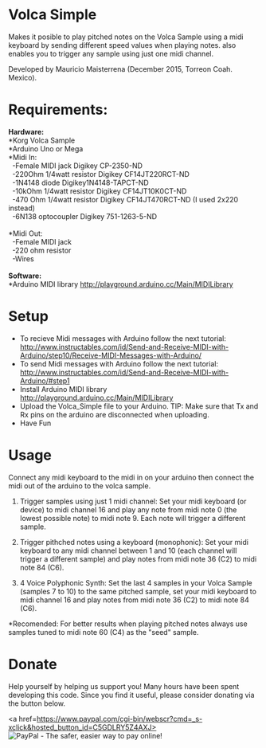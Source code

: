 # Volca Simple
Makes it posible to play pitched notes on the Volca Sample using a midi keyboard by sending different speed values when playing notes. also enables you to trigger any sample using just one midi channel.

Developed by Mauricio Maisterrena (December 2015, Torreon Coah. Mexico).

# Requirements:

<strong>Hardware:</strong><br>
*Korg Volca Sample <br>
*Arduino Uno or Mega <br>
*Midi In:  <br>
   &nbsp;&nbsp;-Female MIDI jack Digikey CP-2350-ND <br>
   &nbsp;&nbsp;-220Ohm 1/4watt resistor Digikey CF14JT220RCT-ND <br>
   &nbsp;&nbsp;-1N4148 diode Digikey1N4148-TAPCT-ND <br>
   &nbsp;&nbsp;-10kOhm 1/4watt resistor Digikey CF14JT10K0CT-ND <br>
   &nbsp;&nbsp;-470 Ohm 1/4watt resistor Digikey CF14JT470RCT-ND (I used 2x220 instead) <br>
   &nbsp;&nbsp;-6N138 optocoupler Digikey 751-1263-5-ND <br>
 <br>
*Midi Out: <br>
   &nbsp;&nbsp;-Female MIDI jack <br>
   &nbsp;&nbsp;-220 ohm resistor <br>
   &nbsp;&nbsp;-Wires  <br>
   <br>
<strong>Software:</strong> <br>
 *Arduino MIDI library http://playground.arduino.cc/Main/MIDILibrary <br>


# Setup
* To recieve Midi messages with Arduino follow the next tutorial: http://www.instructables.com/id/Send-and-Receive-MIDI-with-Arduino/step10/Receive-MIDI-Messages-with-Arduino/
* To send Midi messages with Arduino follow the next tutorial: http://www.instructables.com/id/Send-and-Receive-MIDI-with-Arduino/#step1
* Install Arduino MIDI library http://playground.arduino.cc/Main/MIDILibrary
* Upload the Volca_Simple file to your Arduino. TIP: Make sure that Tx and Rx pins on the arduino are disconnected when uploading.
* Have Fun

# Usage
Connect any midi keyboard to the midi in on your arduino then connect the midi out of the arduino to the volca sample.

1. Trigger samples using just 1 midi channel: Set your midi keyboard (or device) to midi channel 16 and play any note from midi note 0 (the lowest possible note) to midi note 9. Each note will trigger a different sample.

2. Trigger pithched notes using a keyboard (monophonic): Set your midi keyboard to any midi channel between 1 and 10 (each channel will trigger a different sample) and play notes from midi note 36 (C2) to midi note 84 (C6).

3. 4 Voice Polyphonic Synth: Set the last 4 samples in your Volca Sample (samples 7 to 10) to the same pitched sample, set your midi keyboard to midi channel 16 and play notes from midi note 36 (C2) to midi note 84 (C6).

*Recomended: For better results when playing pitched notes always use samples tuned to midi note 60 (C4) as the "seed" sample.


# Donate

Help yourself by helping us support you! Many hours have been spent developing this code. Since you find it useful, please consider donating via the button below.

<a href=https://www.paypal.com/cgi-bin/webscr?cmd=_s-xclick&hosted_button_id=C5GDLRY5Z4AXJ><img src="https://www.paypalobjects.com/en_US/i/btn/btn_donate_LG.gif" alt="PayPal - The safer, easier way to pay online!" /></a>
